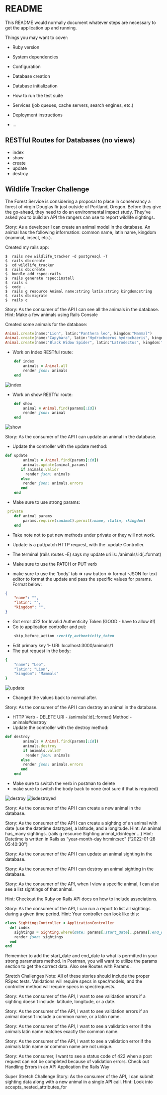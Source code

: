# README

This README would normally document whatever steps are necessary to get the
application up and running.

Things you may want to cover:

* Ruby version

* System dependencies

* Configuration

* Database creation

* Database initialization

* How to run the test suite

* Services (job queues, cache servers, search engines, etc.)

* Deployment instructions

* ...

## RESTful Routes for Databases (no views)
- index
- show
- create
- update
- destroy

## Wildlife Tracker Challenge
The Forest Service is considering a proposal to place in conservancy a forest of virgin Douglas fir just outside of Portland, Oregon. Before they give the go-ahead, they need to do an environmental impact study. They've asked you to build an API the rangers can use to report wildlife sightings.

Story: As a developer I can create an animal model in the database. An animal has the following information: common name, latin name, kingdom (mammal, insect, etc.).  

Created my rails app:
```
$  rails new wildlife_tracker -d postgresql -T
$  rails db:create
$  cd wildlife_tracker
$  rails db:create
$  bundle add rspec-rails
$  rails generate rspec:install
$  rails s
$  code .
$  rails g resource Animal name:string latin:string kingdom:string
$  rails db:migrate
$  rails c
```


Story: As the consumer of the API I can see all the animals in the database.
Hint: Make a few animals using Rails Console

Created some animals for the database:
```Ruby
Animal.create(name:"Lion", latin:"Panthera leo", kingdom:"Mammal")
Animal.create(name:"Capybara", latin:"Hydrochoerus hydrochaeris", kingdom:"Mammal")
Animal.create(name:"Black Widow Spider", latin:"Latrodectus", kingdom:"Arachnida")
```

- Work on Index RESTful route:
```Ruby
    def index
        animals = Animal.all
        render json: animals
    end
```
![index](screenshots/indeximg.png)

- Work on show RESTful route:

```Ruby
    def show
        animal = Animal.find(params[:id])
        render json: animal
    end
```
![show](screenshots/showimg.png)

Story: As the consumer of the API I can update an animal in the database.

- Update the controller with the update method:

```Ruby
def update
        animals = Animal.find(params[:id])
        animals.update(animal_params)
       if animals.valid?
         render json: animals
       else
        render json: animals.errors
       end
    end
```
- Make sure to use strong params:
```Ruby
 private
    def animal_params
        params.require(:animal).permit(:name, :latin, :kingdom)
    end
```
- Take note not to put new methods under private or they will not work.

- Update is a put/patch HTTP request, with the .update Controller.
- The terminal (rails routes -E) says my update uri is: /animals/:id(.:format)
- Make sure to use the PATCH or PUT verb
- make sure to use the 'body' tab => raw button => format -JSON for text editor to format the update and pass the specific values for params.
Format below:
```json
{
    "name": "",
    "latin": "",
    "kingdom": "",
}
```
- Got error 422 for Invalid Authenticity Token (GOOD - have to allow it!)
- Go to application controller and put:
```Ruby
    skip_before_action :verify_authenticity_token
```
- Edit primary key 1- URI: localhost:3000/animals/1
- The put request in the body:
```Ruby
{
    "name": "Leo",
    "latin": "Lion",
    "kingdom": "Mammals"
}
```
![update](screenshots/updateimg.png)

- Changed the values back to normal after.

Story: As the consumer of the API I can destroy an animal in the database.

- HTTP Verb - DELETE URI - /animals/:id(.:format) Method - animals#destroy
- Update the controller with the destroy method:
```Ruby
def destroy
        animals = Animal.find(params[:id])
        animals.destroy
        if animals.valid?
         render json: animals
       else
        render json: animals.errors
       end
    end
```
- Make sure to switch the verb in postman to delete
- make sure to switch the body back to none (not sure if that is required)

![destroy](screenshots/destroyimg.png)
![isdestroyed](screenshots/isdestroyed.png)




Story: As the consumer of the API I can create a new animal in the database.

Story: As the consumer of the API I can create a sighting of an animal with date (use the datetime datatype), a latitude, and a longitude.
Hint: An animal has_many sightings. (rails g resource Sighting animal_id:integer ...)
Hint: Datetime is written in Rails as “year-month-day hr:min:sec" (“2022-01-28 05:40:30")

Story: As the consumer of the API I can update an animal sighting in the database.

Story: As the consumer of the API I can destroy an animal sighting in the database.

Story: As the consumer of the API, when I view a specific animal, I can also see a list sightings of that animal.

Hint: Checkout the Ruby on Rails API docs on how to include associations.

Story: As the consumer of the API, I can run a report to list all sightings during a given time period.
Hint: Your controller can look like this:

```Ruby
class SightingsController < ApplicationController
  def index
    sightings = Sighting.where(date: params[:start_date]..params[:end_date])
    render json: sightings
  end
end
```
Remember to add the start_date and end_date to what is permitted in your strong parameters method. In Postman, you will want to utilize the params section to get the correct data. Also see Routes with Params .

Stretch Challenges
Note: All of these stories should include the proper RSpec tests. Validations will require specs in spec/models, and the controller method will require specs in spec/requests.

Story: As the consumer of the API, I want to see validation errors if a sighting doesn't include: latitude, longitude, or a date.

Story: As the consumer of the API, I want to see validation errors if an animal doesn't include a common name, or a latin name.

Story: As the consumer of the API, I want to see a validation error if the animals latin name matches exactly the common name.

Story: As the consumer of the API, I want to see a validation error if the animals latin name or common name are not unique.

Story: As the consumer, I want to see a status code of 422 when a post request can not be completed because of validation errors.
Check out Handling Errors in an API Application the Rails Way

Super Stretch Challenge
Story: As the consumer of the API, I can submit sighting data along with a new animal in a single API call.
Hint: Look into accepts_nested_attributes_for

